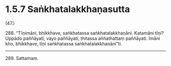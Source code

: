 

# 1.5.7 Saṅkhatalakkhaṇasutta




(47.)

288\. “Tīṇimāni, bhikkhave, saṅkhatassa saṅkhatalakkhaṇāni. Katamāni tīṇi? Uppādo paññāyati, vayo paññāyati, ṭhitassa aññathattaṃ paññāyati. Imāni kho, bhikkhave, tīṇi saṅkhatassa saṅkhatalakkhaṇānī”ti.

---

289\. Sattamaṃ.





